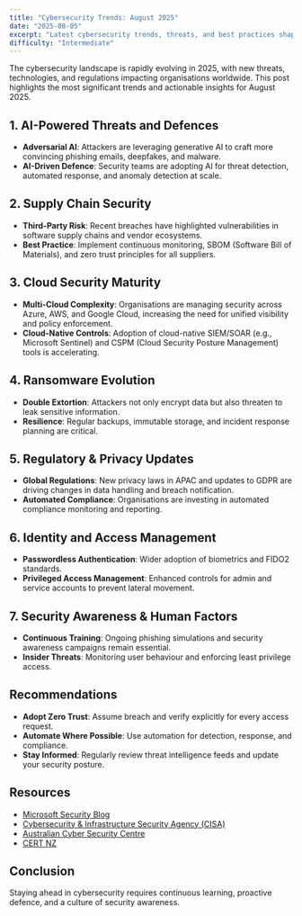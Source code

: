 ```yaml
---
title: "Cybersecurity Trends: August 2025"
date: "2025-08-05"
excerpt: "Latest cybersecurity trends, threats, and best practices shaping the digital landscape in August 2025."
difficulty: "Intermediate"
---
```


The cybersecurity landscape is rapidly evolving in 2025, with new threats, technologies, and regulations impacting organisations worldwide. This post highlights the most significant trends and actionable insights for August 2025.

## 1. AI-Powered Threats and Defences

- **Adversarial AI**: Attackers are leveraging generative AI to craft more convincing phishing emails, deepfakes, and malware.
- **AI-Driven Defence**: Security teams are adopting AI for threat detection, automated response, and anomaly detection at scale.

## 2. Supply Chain Security

- **Third-Party Risk**: Recent breaches have highlighted vulnerabilities in software supply chains and vendor ecosystems.
- **Best Practice**: Implement continuous monitoring, SBOM (Software Bill of Materials), and zero trust principles for all suppliers.

## 3. Cloud Security Maturity

- **Multi-Cloud Complexity**: Organisations are managing security across Azure, AWS, and Google Cloud, increasing the need for unified visibility and policy enforcement.
- **Cloud-Native Controls**: Adoption of cloud-native SIEM/SOAR (e.g., Microsoft Sentinel) and CSPM (Cloud Security Posture Management) tools is accelerating.

## 4. Ransomware Evolution

- **Double Extortion**: Attackers not only encrypt data but also threaten to leak sensitive information.
- **Resilience**: Regular backups, immutable storage, and incident response planning are critical.

## 5. Regulatory & Privacy Updates

- **Global Regulations**: New privacy laws in APAC and updates to GDPR are driving changes in data handling and breach notification.
- **Automated Compliance**: Organisations are investing in automated compliance monitoring and reporting.

## 6. Identity and Access Management

- **Passwordless Authentication**: Wider adoption of biometrics and FIDO2 standards.
- **Privileged Access Management**: Enhanced controls for admin and service accounts to prevent lateral movement.

## 7. Security Awareness & Human Factors

- **Continuous Training**: Ongoing phishing simulations and security awareness campaigns remain essential.
- **Insider Threats**: Monitoring user behaviour and enforcing least privilege access.

## Recommendations

- **Adopt Zero Trust**: Assume breach and verify explicitly for every access request.
- **Automate Where Possible**: Use automation for detection, response, and compliance.
- **Stay Informed**: Regularly review threat intelligence feeds and update your security posture.

## Resources

- [Microsoft Security Blog](https://www.microsoft.com/security/blog/)
- [Cybersecurity & Infrastructure Security Agency (CISA)](https://www.cisa.gov/)
- [Australian Cyber Security Centre](https://www.cyber.gov.au/)
- [CERT NZ](https://www.cert.govt.nz/)

## Conclusion

Staying ahead in cybersecurity requires continuous learning, proactive defence, and a culture of security awareness.